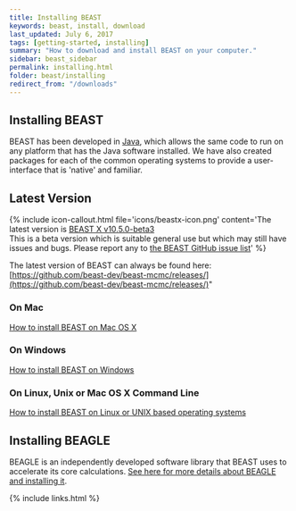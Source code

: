 ```yaml
---
title: Installing BEAST
keywords: beast, install, download
last_updated: July 6, 2017
tags: [getting-started, installing]
summary: "How to download and install BEAST on your computer."
sidebar: beast_sidebar
permalink: installing.html
folder: beast/installing
redirect_from: "/downloads"
---
```


## Installing BEAST

BEAST has been developed in [Java](https://go.java/), which allows the same code to run on any platform that has the Java software installed. We have also created packages for each of the common operating systems to provide a user-interface that is 'native' and familiar. 

## Latest Version

{% include icon-callout.html file='icons/beastx-icon.png' content='The latest version is <a href="https://github.com/beast-dev/beast-mcmc/releases/">BEAST X v10.5.0-beta3</a><br/>This is a beta version which is suitable general use but which may still have issues and bugs. Please report any to <a href="https://github.com/beast-dev/beast-mcmc/issues">the BEAST GitHub issue list</a>' %}

The latest version of BEAST can always be found here: [https://github.com/beast-dev/beast-mcmc/releases/](https://github.com/beast-dev/beast-mcmc/releases/)"

### On Mac

[How to install BEAST on Mac OS X](install_on_mac) 

### On Windows

[How to install BEAST on Windows](install_on_windows) 

### On Linux, Unix or Mac OS X Command Line

[How to install BEAST on Linux or UNIX based operating systems](install_on_unix) 

## Installing BEAGLE

BEAGLE is an independently developed software library that BEAST uses to accelerate its core calculations. [See here for more details about BEAGLE and installing it](beagle).

{% include links.html %}
